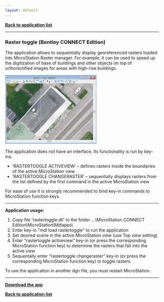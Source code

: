 ```yaml
---
layout: default
---
```


[**Back to application list**](../)

---

### Raster toggle (Bentley CONNECT Edition)

The application allows to sequentially display georeferenced rasters loaded into MicroStation Raster manager. For example, it can be used to speed up the digitization of base of buildings and other objects on top of orthorectified images for areas with high-rise buildings.

![](./images/rastertoggle.gif)

The application does not have an interface. Its functionality is run by key-ins:
*	‘RASTERTOGGLE ACTIVEVIEW’ – defines rasters inside the boundaries of the active MicroStation view
*	‘RASTERTOGGLE CHANGERASTER’ – sequentially displays rasters from the list defined by the first command in the active MicroStation view

For ease of use it is strongly recommended to bind key-in commands to MicroStation function keys.

---

**Application usage:**

1.	Copy file 'rastertoggle.dll' to the folder …\MicroStation CONNECT Edition\MicroStation\Mdlapps\
2.	Enter key-in "mdl load rastertoggle" to run the application
3.	Set desired scene in the active MicroStation view (use Top view setting)
4.	Enter “rastertoggle activeview” key-in (or press the corresponding MicroStation function key) to determine the rasters that fall into the active view
5.	Sequentally enter “rastertoggle changeraster" key-in (or press the corresponding MicroStation function key) to toggle rasters

To use the application in another dgn file, you must restart MicroStation.

---

[**Download the app**](https://github.com/DenisAntoshkin/Applications/releases/download/RasterToggle/RasterToggle.zip)

[**Back to application list**](../)